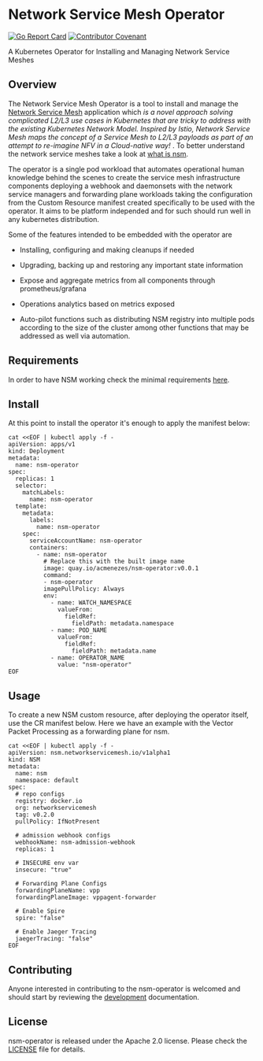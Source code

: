 # Network Service Mesh Operator

[![Go Report Card](https://goreportcard.com/badge/github.com/acmenezes/nsm-operator "Go Report Card")](https://goreportcard.com/report/github.com/acmenezes/nsm-operator)
[![Contributor Covenant](https://img.shields.io/badge/Contributor%20Covenant-v2.0%20adopted-ff69b4.svg)](code-of-conduct.md) 

A Kubernetes Operator for Installing and Managing Network Service Meshes

## Overview

The Network Service Mesh Operator is a tool to install and manage the [Network Service Mesh][nsm_home] application which <em> is a novel approach solving complicated L2/L3 use cases in Kubernetes that are tricky to address with the existing Kubernetes Network Model. Inspired by Istio, Network Service Mesh maps the concept of a Service Mesh to L2/L3 payloads as part of an attempt to re-imagine NFV in a Cloud-native way! </em>. To  better understand the network service meshes take a look at [what is nsm][nsm_whatis].

The operator is a single pod workload that automates operational human knowledge behind the scenes to create the service mesh infrastructure components deploying a webhook and daemonsets with the network service managers and forwarding plane workloads taking the configuration from the Custom Resource manifest created specifically to be used with the operator. It aims to be platform independed and for such should run well in any kubernetes distribution.

Some of the features intended to be embedded with the operator are

* Installing, configuring and making cleanups if needed

* Upgrading, backing up and restoring any important state information

* Expose and aggregate metrics from all components through prometheus/grafana

* Operations analytics based on metrics exposed   

* Auto-pilot functions such as distributing NSM registry into multiple pods according to the size of the cluster among other functions that may be addressed as well via automation.

## Requirements

In order to have NSM working check the minimal requirements [here][requirements].

## Install

At this point to install the operator it's enough to apply the manifest below:
```
cat <<EOF | kubectl apply -f -
apiVersion: apps/v1
kind: Deployment
metadata:
  name: nsm-operator
spec:
  replicas: 1
  selector:
    matchLabels:
      name: nsm-operator
  template:
    metadata:
      labels:
        name: nsm-operator
    spec:
      serviceAccountName: nsm-operator
      containers:
        - name: nsm-operator
          # Replace this with the built image name
          image: quay.io/acmenezes/nsm-operator:v0.0.1
          command:
          - nsm-operator
          imagePullPolicy: Always
          env:
            - name: WATCH_NAMESPACE
              valueFrom:
                fieldRef:
                  fieldPath: metadata.namespace
            - name: POD_NAME
              valueFrom:
                fieldRef:
                  fieldPath: metadata.name
            - name: OPERATOR_NAME
              value: "nsm-operator"
EOF
```

## Usage 

To create a new NSM custom resource, after deploying the operator itself, use the CR manifest below.
Here we have an example with the Vector Packet Processing as a forwarding plane for nsm.

```
cat <<EOF | kubectl apply -f -
apiVersion: nsm.networkservicemesh.io/v1alpha1
kind: NSM
metadata:
  name: nsm
  namespace: default
spec:
  # repo configs
  registry: docker.io
  org: networkservicemesh
  tag: v0.2.0
  pullPolicy: IfNotPresent

  # admission webhook configs
  webhookName: nsm-admission-webhook
  replicas: 1

  # INSECURE env var
  insecure: "true"

  # Forwarding Plane Configs
  forwardingPlaneName: vpp
  forwardingPlaneImage: vppagent-forwarder

  # Enable Spire
  spire: "false"

  # Enable Jaeger Tracing
  jaegerTracing: "false"
EOF
```

## Contributing

Anyone interested in contributing to the nsm-operator is welcomed and 
should start by reviewing the [development][docs_dev] documentation.

## License

nsm-operator is released under the Apache 2.0 license. Please check the [LICENSE][license_file] file for details.

[nsm_home]:https://networkservicemesh.io
[nsm_whatis]:https://github.com/networkservicemesh/networkservicemesh/blob/master/docs/what-is-nsm.md
[docs_dev]:./docs/development.md
[license_file]:./LICENSE
[requirements]:./docs/requirements.md